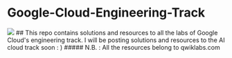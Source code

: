 # Google-Cloud-Engineering-Track
<img src="https://user-images.githubusercontent.com/55270982/96416054-19b37c00-120d-11eb-9411-c38024502bf9.png">
## This repo contains solutions and resources to all the labs of Google Cloud's engineering track. I will be posting solutions and resources to the AI cloud track soon : ) 
##### N.B. : All the resources belong to qwiklabs.com 
